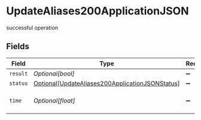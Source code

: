 # UpdateAliases200ApplicationJSON

successful operation


## Fields

| Field                                                                                                               | Type                                                                                                                | Required                                                                                                            | Description                                                                                                         |
| ------------------------------------------------------------------------------------------------------------------- | ------------------------------------------------------------------------------------------------------------------- | ------------------------------------------------------------------------------------------------------------------- | ------------------------------------------------------------------------------------------------------------------- |
| `result`                                                                                                            | *Optional[bool]*                                                                                                    | :heavy_minus_sign:                                                                                                  | N/A                                                                                                                 |
| `status`                                                                                                            | [Optional[UpdateAliases200ApplicationJSONStatus]](../../models/operations/updatealiases200applicationjsonstatus.md) | :heavy_minus_sign:                                                                                                  | N/A                                                                                                                 |
| `time`                                                                                                              | *Optional[float]*                                                                                                   | :heavy_minus_sign:                                                                                                  | Time spent to process this request                                                                                  |